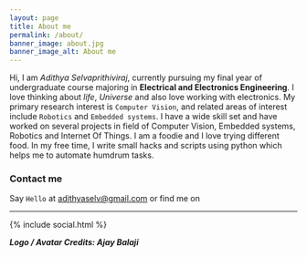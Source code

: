 ```yaml
---
layout: page
title: About me
permalink: /about/
banner_image: about.jpg
banner_image_alt: About me
---
```


Hi, I am *Adithya Selvaprithiviraj*, currently pursuing my final year of undergraduate course majoring in **Electrical and Electronics Engineering**. I love thinking about *life*, *Universe* and also love working with electronics. My primary research interest is `Computer Vision`, and related areas of interest include `Robotics` and `Embedded systems`. I have a wide skill set and have worked on several projects in field of Computer Vision, Embedded systems, Robotics and Internet Of Things. I am a foodie and I love trying different food. In my free time, I write small hacks and scripts using python which helps me to automate humdrum tasks.


### Contact me

Say `Hello` at adithyaselv@gmail.com or find
me on

---

{% include social.html %}

***Logo / Avatar Credits: Ajay Balaji***